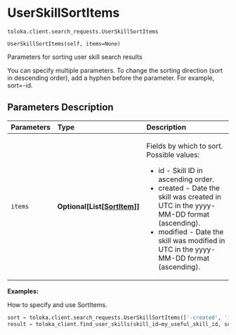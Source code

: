# UserSkillSortItems
`toloka.client.search_requests.UserSkillSortItems`

```
UserSkillSortItems(self, items=None)
```

Parameters for sorting user skill search results


You can specify multiple parameters.
To change the sorting direction (sort in descending order), add a hyphen before the parameter. For example, sort=-id.

## Parameters Description

| Parameters | Type | Description |
| :----------| :----| :-----------|
`items`|**Optional\[List\[[SortItem](toloka.client.search_requests.SortItem.md)\]\]**|<p>Fields by which to sort. Possible values:<ul><li>id - Skill ID in ascending order.</li><li>created - Date the skill was created in UTC in the yyyy-MM-DD format (ascending).</li><li>modified - Date the skill was modified in UTC in the yyyy-MM-DD format (ascending).</li></ul></p>

**Examples:**

How to specify and use SortItems.

```python
sort = toloka.client.search_requests.UserSkillSortItems(['-created', 'id'])
result = toloka_client.find_user_skills(skill_id=my_useful_skill_id, sort=sort, limit=10)
```
